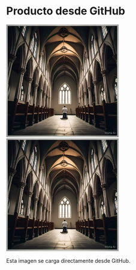 
<html lang="es">
<head>
  <meta charset="UTF-8">
  <title>Ejemplo imagen desde GitHub</title>
</head>
<body>
  <h1>Producto desde GitHub</h1>

  <img src="https://github.com/jacc9191/jacc/blob/main/5.jpeg?raw=true" 
       alt="Camisa Roja" 
       width="300" />
 <img src="https://github.com/jacc9191/jacc/blob/main/5.jpeg?raw=true" 
       alt="Camisa Roja" 
       width="300" />

  <p>Esta imagen se carga directamente desde GitHub.</p>
</body>
</html>
